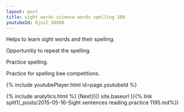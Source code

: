 ```yaml
---
layout: post
title: sight words science words spelling 109
youtubeId: DjniC_VDV60
---
```

 
 
Helps to learn sight words and their spelling.

Opportunitiy to repeat the spelling. 

Practice spelling. 
 
Practice for spelling bee competitions. 
 
{% include youtubePlayer.html id=page.youtubeId %}
 
 
{% include analytics.html %} 
[Next]({{ site.baseurl }}{% link  split1/_posts/2015-05-16-Sight sentences reading practice 1195.md%})
 
